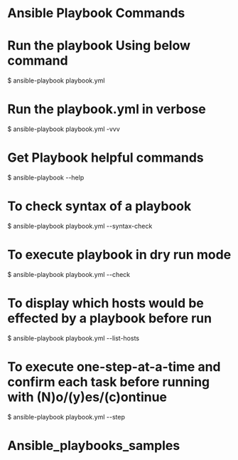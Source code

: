 # Ansible Playbook Commands

# Run the playbook Using below command
$ ansible-playbook playbook.yml

# Run the playbook.yml in verbose
$ ansible-playbook playbook.yml -vvv

# Get Playbook helpful commands
$ ansible-playbook --help

# To check syntax of a playbook
$ ansible-playbook playbook.yml --syntax-check

# To execute playbook in dry run mode
$ ansible-playbook playbook.yml --check

# To display which hosts would be effected by a playbook before run
$ ansible-playbook playbook.yml --list-hosts

# To execute one-step-at-a-time and confirm each task before running with (N)o/(y)es/(c)ontinue
$ ansible-playbook playbook.yml --step
# Ansible_playbooks_samples
